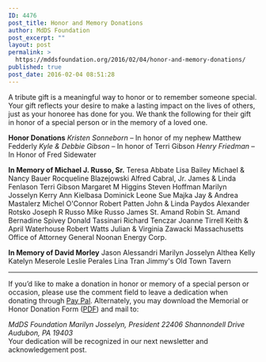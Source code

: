 ```yaml
---
ID: 4476
post_title: Honor and Memory Donations
author: MdDS Foundation
post_excerpt: ""
layout: post
permalink: >
  https://mddsfoundation.org/2016/02/04/honor-and-memory-donations/
published: true
post_date: 2016-02-04 08:51:28
---
```

A tribute gift is a meaningful way to honor or to remember someone special. Your gift reflects your desire to make a lasting impact on the lives of others, just as your honoree has done for you. We thank the following for their gift in honor of a special person or in the memory of a loved one.

<strong>Honor Donations</strong>
<em>Kristen Sonneborn</em> – In honor of my nephew Matthew Fedderly
<em>Kyle &amp; Debbie Gibson</em> – In honor of Terri Gibson
<em>Henry Friedman</em> – In Honor of Fred Sidewater

<strong>In Memory of Michael J. Russo, Sr.</strong>
Teresa Abbate
Lisa Bailey
Michael &amp; Nancy Bauer
Rocqueline Blazejowski
Alfred Cabral, Jr.
James &amp; Linda Fenlason
Terri Gibson
Margaret M Higgins
Steven Hoffman
Marilyn Josselyn
Kerry Ann Kielbasa
Dominick Leone
Sue Majka
Jay &amp; Andrea Mastalerz
Michel O'Connor
Robert Patten
John &amp; Linda Paydos
Alexander Rotsko
Joseph R Russo
Mike Russo
James St. Amand
Robin St. Amand
Bernadine Spivey
Donald Tassinari
Richard Tenczar
Joanne Tirrell
Keith &amp; April Waterhouse
Robert Watts
Julian &amp; Virginia Zawacki
Massachusetts Office of Attorney General
Noonan Energy Corp.

<strong>In Memory of David Morley</strong>
Jason Alessandri
Marilyn Josselyn
Althea Kelly
Katelyn Meserole
Leslie Perales
Lina Tran
Jimmy's Old Town Tavern

* * * * * *
If you’d like to make a donation in honor or memory of a special person or occasion, please use the comment field to leave a dedication when donating through <a title="Dedicate Your Donation via PayPal" href="http://www.mddsfoundation.org/donate/paypal/" target="_blank" rel="noopener">Pay Pal</a>. Alternately, you may download the Memorial or Honor Donation Form (<a href="https://mddsfoundation.org/wp-content/uploads/2017/07/mdds_honoring_memorial.pdf">PDF</a>) and mail to:

<address>MdDS Foundation
Marilyn Josselyn, President
22406 Shannondell Drive
Audubon, PA 19403</address>Your dedication will be recognized in our next newsletter and acknowledgement post.
<div id="jp-post-flair" class="sharedaddy sd-like-enabled sd-sharing-enabled"></div>